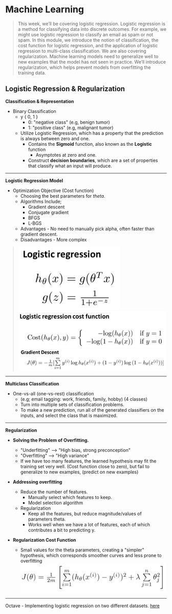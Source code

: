# Machine Learning #

> This week, we’ll be covering logistic regression. Logistic regression is a method for classifying data into discrete outcomes. For example, we might use logistic regression to classify an email as spam or not spam. In this module, we introduce the notion of classification, the cost function for logistic regression, and the application of logistic regression to multi-class classification.
   We are also covering regularization. Machine learning models need to generalize well to new examples that the model has not seen in practice. We’ll introduce regularization, which helps prevent models from overfitting the training data.

Logistic  Regression & Regularization
---


**Classification & Representation**  
- Binary Classification
  - y { 0, 1 }
    - 0: "negative class" (e.g, benign tumor)
    - 1: "positive class" (e.g, malignant tumor)
  - Utilize Logistic Regression, which has a property that the prediction is always between zero and one.
    - Contains the **Sigmoid** function, also known as the **Logistic** function
        - Asymptotes at zero and one.  
    - Construct **decision boundaries**, which are a set of properties that classify what an input will produce.  

---

**Logistic Regression Model**

- Optimization Objective (Cost function)
  - Choosing the best parameters for _theta_.
  - Algorithms Include;
    - Gradient descent
    - Conjugate gradient
    - BFGS
    - L-BGS
  - Advantages - No need to manually pick alpha, often faster than gradient descent.
  - Disadvantages - More complex
  
> ![logistic](img/week3-logistic.png)  
> ![cost](img/week3-cost.png)  
> ![gradient](img/week3-gradientalgo.png)  

---

**Multiclass Classification**

- One-vs-all (one-vs-rest) classification
    - (e.g; email tagging: work, friends, family, hobby) (4 classes)
    - Turn into multiple sets of classification problems.
    - To make a new prediction, run all of the generated classifiers on the inputs, and select the class that is maximized. 

---

**Regularization**

- **Solving the Problem of Overfitting.**
    - "Underfitting" --> "High bias, strong preconception"
    - "Overfitting" --> "High variance"
    - If we have too many features, the learned hypothesis may fit the training set very well. (Cost function close to zero), but fail to generalize to new examples, (predict on new examples)

- **Addressing overfitting**
    - Reduce the number of features.
      - Manually select which features to keep.
      - Model selection algorithm
    - Regularization
      - Keep all the features, but reduce magnitude/values of parameters theta.
      - Works well when we have a lot of features, each of which contributes a bit to predicting y. 
      
- **Regularization Cost Function**
    - Small values for the theta parameters, creating a "simpler" hypothesis, which corresponds smoother curves and less prone to overfitting
    ![regcost](img/week3-regularization-cost-function.png)
    
    
---
Octave - Implementing logistic regression on two different datasets. [here](assignments/machine-learning-ex2)

    

